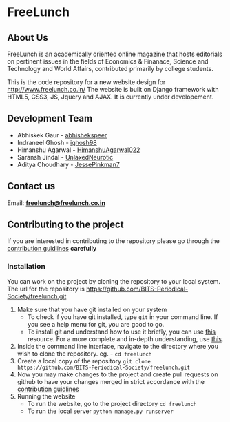 # FreeLunch
## About Us
FreeLunch is an academically oriented online magazine that hosts editorials on pertinent issues in the fields of Economics & Finanace, Science and Technology and World Affairs, contributed primarily by college students.

This is the code repository for a new website design for http://www.freelunch.co.in/
The website is built on Django framework with HTML5, CSS3, JS, Jquery and AJAX. It is currently under developement.

## Development Team
* Abhiskek Gaur - [abhishekspeer](https://github.com/abhishekspeer)
* Indraneel Ghosh - [ighosh98](https://github.com/ighosh98)
* Himanshu Agarwal - [HimanshuAgarwal022](https://github.com/HimanshuAgarwal022)
* Saransh Jindal - [UnlaxedNeurotic](https://github.com/UnlaxedNeurotic)
* Aditya Choudhary - [JessePinkman7](https://github.com/JessePinkman7)

## Contact us
Email: [**freelunch@freelunch.co.in**](mailto:freelunch@freelunch.co.in)

## Contributing to the project
If you are interested in contributing to the repository please go through the [contribution guidlines](CONTRIBUTING.md) **carefully**

### Installation
You can work on the project by cloning the repository to your local system. The url for the repository is https://github.com/BITS-Periodical-Society/freelunch.git
1. Make sure that you have git installed on your system
    * To check if you have git installed, type `git` in your command line. If you see a help menu for git, you are good to go.
    * To install git and understand how to use it briefly, you can use [this](https://www.computerhope.com/issues/ch001927.htm) resource. For a more complete and in-depth understanding, use [this](https://git-scm.com/book).
2. Inside the command line interface, navigate to the directory where you wish to clone the repository. eg. - `cd freelunch`
3. Create a local copy of the repository `git clone https://github.com/BITS-Periodical-Society/freelunch.git`
4. Now you may make changes to the project and create pull requests on github to have your changes merged in strict accordance with the [contribution guidlines](CONTRIBUTING>md)
5. Running the website
    * To run the website, go to the project directory `cd freelunch`
    * To run the local server `python manage.py runserver`
  
